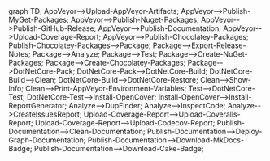 <div class="mermaid">
graph TD;
AppVeyor-->Upload-AppVeyor-Artifacts;
AppVeyor-->Publish-MyGet-Packages;
AppVeyor-->Publish-Nuget-Packages;
AppVeyor-->Publish-GitHub-Release;
AppVeyor-->Publish-Documentation;
AppVeyor-->Upload-Coverage-Report;
AppVeyor-->Publish-Chocolatey-Packages;
Publish-Chocolatey-Packages-->Package;
Package-->Export-Release-Notes;
Package-->Analyze;
Package-->Test;
Package-->Create-NuGet-Packages;
Package-->Create-Chocolatey-Packages;
Package-->DotNetCore-Pack;
DotNetCore-Pack-->DotNetCore-Build;
DotNetCore-Build-->Clean;
DotNetCore-Build-->DotNetCore-Restore;
Clean-->Show-Info;
Clean-->Print-AppVeyor-Environment-Variables;
Test-->DotNetCore-Test;
DotNetCore-Test-->Install-OpenCover;
Install-OpenCover-->Install-ReportGenerator;
Analyze-->DupFinder;
Analyze-->InspectCode;
Analyze-->CreateIssuesReport;
Upload-Coverage-Report-->Upload-Coveralls-Report;
Upload-Coverage-Report-->Upload-Codecov-Report;
Publish-Documentation-->Clean-Documentation;
Publish-Documentation-->Deploy-Graph-Documentation;
Publish-Documentation-->Download-MkDocs-Badge;
Publish-Documentation-->Download-Cake-Badge;
</div>
